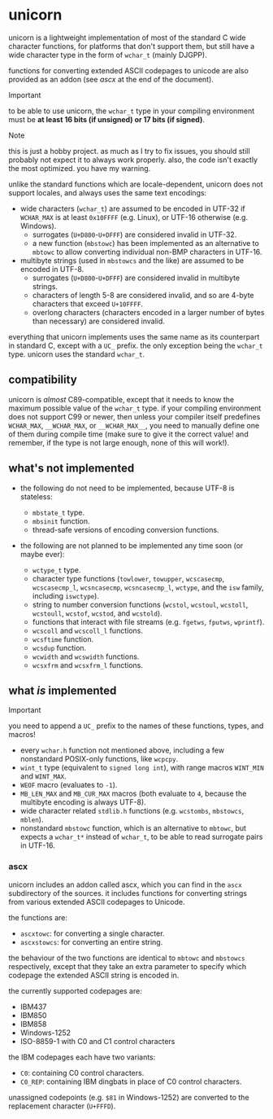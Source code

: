 # unicorn

unicorn is a lightweight implementation of most of the standard C wide character functions, for platforms that don't support them, but still have a wide character type in the form of `wchar_t` (mainly DJGPP).

functions for converting extended ASCII codepages to unicode are also provided as an addon (see *ascx* at the end of the document).

> [!IMPORTANT]
> to be able to use unicorn, the `wchar_t` type in your compiling environment must be **at least 16 bits (if unsigned) or 17 bits (if signed)**.

> [!NOTE]
> this is just a hobby project.
> as much as I try to fix issues, you should still probably not expect it to always work properly.
> also, the code isn't exactly the most optimized. you have my warning.

unlike the standard functions which are locale-dependent, unicorn does not support locales, and always uses the same text encodings:

* wide characters (`wchar_t`) are assumed to be encoded in UTF-32 if `WCHAR_MAX` is at least `0x10FFFF` (e.g. Linux), or UTF-16 otherwise (e.g. Windows).
  * surrogates (`U+D800`-`U+DFFF`) are considered invalid in UTF-32.
  * a new function (`mbstowc`) has been implemented as an alternative to `mbtowc` to allow converting individual non-BMP characters in UTF-16.
* multibyte strings (used in `mbstowcs` and the like) are assumed to be encoded in UTF-8.
  * surrogates (`U+D800`-`U+DFFF`) are considered invalid in multibyte strings.
  * characters of length 5-8 are considered invalid, and so are 4-byte characters that exceed `U+10FFFF`.
  * overlong characters (characters encoded in a larger number of bytes than necessary) are considered invalid.

everything that unicorn implements uses the same name as its counterpart in standard C, except with a `UC_` prefix.
the only exception being the `wchar_t` type. unicorn uses the standard `wchar_t`.

## compatibility

unicorn is *almost* C89-compatible, except that it needs to know the maximum possible value of the `wchar_t` type.
if your compiling environment does not support C99 or newer, then unless your compiler itself predefines `WCHAR_MAX`, `__WCHAR_MAX`, or `__WCHAR_MAX__`, you need to manually define one of them during compile time (make sure to give it the correct value! and remember, if the type is not large enough, none of this will work!).

## what's not implemented

* the following do not need to be implemented, because UTF-8 is stateless:
  * `mbstate_t` type.
  * `mbsinit` function.
  * thread-safe versions of encoding conversion functions.

* the following are not planned to be implemented any time soon (or maybe ever):
  * `wctype_t` type.
  * character type functions (`towlower`, `towupper`, `wcscasecmp`, `wcscasecmp_l`, `wcsncasecmp`, `wcsncasecmp_l`, `wctype`, and the `isw` family, including `iswctype`).
  * string to number conversion functions (`wcstol`, `wcstoul`, `wcstoll`, `wcstoull`, `wcstof`, `wcstod`, and `wcstold`).
  * functions that interact with file streams (e.g. `fgetws`, `fputws`, `wprintf`).
  * `wcscoll` and `wcscoll_l` functions.
  * `wcsftime` function.
  * `wcsdup` function.
  * `wcwidth` and `wcswidth` functions.
  * `wcsxfrm` and `wcsxfrm_l` functions.

## what *is* implemented

> [!IMPORTANT]
> you need to append a `UC_` prefix to the names of these functions, types, and macros!

* every `wchar.h` function not mentioned above, including a few nonstandard POSIX-only functions, like `wcpcpy`.
* `wint_t` type (equivalent to `signed long int`), with range macros `WINT_MIN` and `WINT_MAX`.
* `WEOF` macro (evaluates to `-1`).
* `MB_LEN_MAX` and `MB_CUR_MAX` macros (both evaluate to `4`, because the multibyte encoding is always UTF-8).
* wide character related `stdlib.h` functions (e.g. `wcstombs`, `mbstowcs`, `mblen`).
* nonstandard `mbstowc` function, which is an alternative to `mbtowc`, but expects a `wchar_t*` instead of `wchar_t`, to be able to read surrogate pairs in UTF-16.

### ascx

unicorn includes an addon called ascx, which you can find in the `ascx` subdirectory of the sources. it includes functions for converting strings from various extended ASCII codepages to Unicode.

the functions are:
* `ascxtowc`: for converting a single character.
* `ascxstowcs`: for converting an entire string.

the behaviour of the two functions are identical to `mbtowc` and `mbstowcs` respectively, except that they take an extra parameter to specify which codepage the extended ASCII string is encoded in.

the currently supported codepages are:
* IBM437
* IBM850
* IBM858
* Windows-1252
* ISO-8859-1 with C0 and C1 control characters

the IBM codepages each have two variants:
* `C0`: containing C0 control characters.
* `C0_REP`: containing IBM dingbats in place of C0 control characters.

unassigned codepoints (e.g. `$81` in Windows-1252) are converted to the replacement character (`U+FFFD`).
